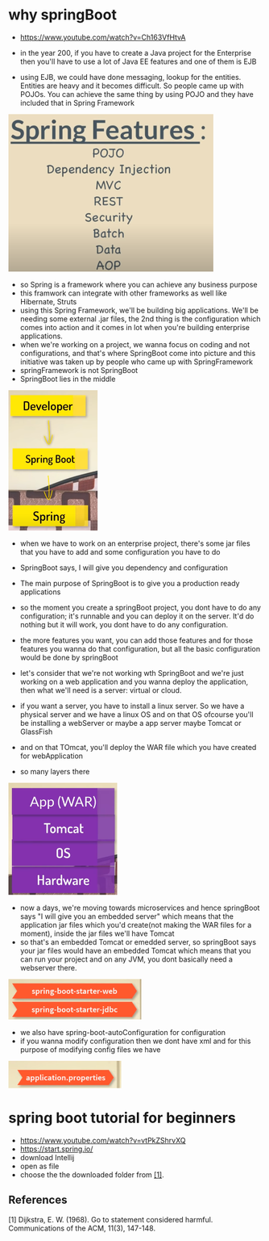# why springBoot

- https://www.youtube.com/watch?v=Ch163VfHtvA

- in the year 200, if you have to create a Java project for the Enterprise then you'll have to use a lot of Java EE features and one of them is EJB
- using EJB, we could have done messaging, lookup for the entities. Entities are heavy and it becomes difficult. So people came up with POJOs. You can achieve the same thing by using POJO and they have included that in Spring Framework

![Spring Features](https://github.com/anindameister/WebDevelopment/blob/master/snaps/34.PNG)

- so Spring is a framework where you can achieve any business purpose
- this framwork can integrate with other frameworks as well like Hibernate, Struts
- using this Spring Framework, we'll be building big applications. We'll be needing some external .jar files, the 2nd thing is the configuration which comes into action and it comes in lot when you're building enterprise applications.
- when we're working on a project, we wanna focus on coding and not configurations, and that's where SpringBoot come into picture and this initiative was taken up by people who came up with SpringFramework
- springFramework is not SpringBoot
- SpringBoot lies in the middle

![Spring Features](https://github.com/anindameister/WebDevelopment/blob/master/snaps/35.PNG)

- when we have to work on an enterprise project, there's some jar files that you have to add and some configuration you have to do 
- SpringBoot says, I will give you dependency and configuration
- The main purpose of SpringBoot is to give you a production  ready applications
- so the moment you create a springBoot project, you dont have to do any configuration; it's runnable and you can deploy it on the server. It'd do nothing but it will work, you dont have to do any configuration.
- the more features you want, you can add those features and for those features you wanna do that configuration, but all the basic configuration would be done by springBoot

- let's consider that we're not working wth SpringBoot and we're just working on a web application and you wanna deploy the application, then what we'll need is a server: virtual or cloud.
- if you want a server, you have to install a linux server. So we have a physical server and we have a linux OS and on that OS ofcourse you'll be installing a webServer or maybe a app server maybe Tomcat or GlassFish
- and on that TOmcat, you'll deploy the WAR file which you have created for webApplication
- so many layers there

![Spring Features](https://github.com/anindameister/WebDevelopment/blob/master/snaps/36.PNG)

- now a days, we're moving towards microservices and hence springBoot says "I will give you an embedded server" which means that the application jar files which you'd create(not making the WAR files for a moment), inside the jar files we'll have Tomcat
- so that's an embedded Tomcat or emedded server, so springBoot says your jar files would have an embedded Tomcat which means that you can run your project and on any JVM, you dont basically need a webserver there.

![Spring Features](https://github.com/anindameister/WebDevelopment/blob/master/snaps/37.PNG)

- we also have spring-boot-autoConfiguration for configuration
- if you wanna modify configuration then we dont have xml and for this purpose of modifying config files we have 

![Spring Features](https://github.com/anindameister/WebDevelopment/blob/master/snaps/38.PNG)


# spring boot tutorial for beginners

- https://www.youtube.com/watch?v=vtPkZShrvXQ
- https://start.spring.io/
- download Intellij
- open as file
- choose the the downloaded folder from [[1]](#1).

## References
<a id="1">[1]</a> 
Dijkstra, E. W. (1968). 
Go to statement considered harmful. 
Communications of the ACM, 11(3), 147-148.